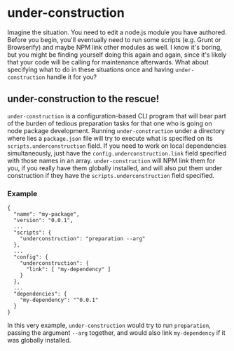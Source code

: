 # under-construction

Imagine the situation. You need to edit a node.js module you have authored. Before you begin, you'll eventually need to run some scripts (e.g. Grunt or Browserify) and maybe NPM link other modules as well. I know it's boring, but you might be finding yourself doing this again and again, since it's likely that your code will be calling for maintenance afterwards. What about specifying what to do in these situations once and having `under-construction` handle it for you?

## under-construction to the rescue!

`under-construction` is a configuration-based CLI program that will bear part of the burden of tedious preparation tasks for that one who is going on node package development. Running `under-construction` under a directory where lies a `package.json` file will try to execute what is specified on its `scripts.underconstruction` field. If you need to work on local dependencies simultaneously, just have the `config.underconstruction.link` field specified with those names in an array. `under-construction` will NPM link them for you, if you really have them globally installed, and will also put them under construction if they have the `scripts.underconstruction` field specified.

### Example
```
{
  "name": "my-package",
  "version": "0.0.1",
  ...
  "scripts": {
    "underconstruction": "preparation --arg"
  },
  ...
  "config": {
    "underconstruction": {
      "link": [ "my-dependency" ]
    }
  },
  ...
  "dependencies": {
    "my-dependency": "^0.0.1"
  }
}
```
In this very example, `under-construction` would try to run `preparation`, passing the argument `--arg` together, and would also link `my-dependency` if it was globally installed.
